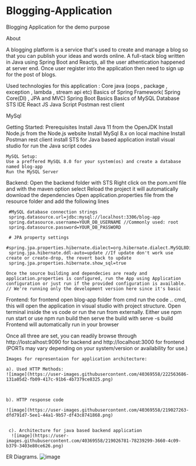 # Blogging-Application
Blogging Application for the demo purpose

About

A blogging platform is a service that's used to create and manage a blog so that you can publish your ideas and words online. 
A full-stack blog written in Java using Spring Boot and Reactjs, all the user athentication happened at server end. Once user register into the application then need to sign up for the post of blogs.

Used technologies for this application : 
Core java (oops , package , exception , lambda , stream api etc)
Basics of Spring Framework( Spring Core(DI) , JPA and MVC)
Spring Boot Basics
Basics of MySQL Database
STS IDE
React JS
Java Script
Postman rest client

MySql


Getting Started:
Prerequisites
    Install Java 11 from the OpenJDK
    Install Node.js from the Node.js website
    Install MySql 8.x on local machine
    Install Postman rest client
    install STS for Java based application
    install visual studio for run the Java script codes
    
    
    MySQL Setup:
    Use a preffered MySQL 8.0 for your system(os) and create a database named blog-app
    Run the MySQL Server

Backend:
    Open the backend folder with STS
    Right click on the pom.xml file and with the maven option select Reload the project it will automatically download the dependencies
    Open application.properties file from the resource folder and add the following lines

     #MySQL database connection strings
     spring.datasource.url=jdbc:mysql://localhost:3306/blog-app
     spring.datasource.username=YOUR_DB_USERNAME //Commonly used: root
     spring.datasource.password=YOUR_DB_PASSWORD

     # JPA property settings
     #spring.jpa.properties.hibernate.dialect=org.hibernate.dialect.MySQL8Dialect
     spring.jpa.hibernate.ddl-auto=update //If update don't work use create or create-drop, the revert back to update
     spring.jpa.properties.hibernate.show_sql=true

    Once the source building and dependecies are ready and application.properties is configured, run the App using Application configuration or just run if the provided configuration is available. // We're running only the development version here since it's basic

Frontend:
    for frontend open blog-app folder from cmd 
    run the code .. cmd, this will open the application in visual studio with project structure.
    Open terminal inside the vs code or run the run from externally.
    Either use npm run start or use npm run build then serve the build with serve -s build
    Frontend will automatically run in your browser

Once all three are set, you can readily browse through http://lostcalhost:9090 for backend and
http://localhost:3000 for frontend 
(PORTs may vary depending on your system/version or availability for use.)

  
    Images for representaion for application architecture:
    
    a). Used HTTP Methods:
    ![image](https://user-images.githubusercontent.com/40369558/222563686-131a05d2-fb09-417c-91b6-4b7379ce8325.png)



    b). HTTP response code 
    
    ![image](https://user-images.githubusercontent.com/40369558/219027263-dfd791d7-5ee1-44a1-9b57-df43c8741868.png)

    
     c). Architecture for java based backend application
      ![image](https://user-images.githubusercontent.com/40369558/219026781-78239299-3660-4c09-b379-3403e80ce626.png)

    




ER Diagrams.
![image](https://user-images.githubusercontent.com/40369558/219021040-82970e5a-e517-4c1e-a176-0eabbba12175.png)





